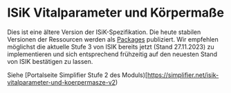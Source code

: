 # ISiK Vitalparameter und Körpermaße

Dies ist eine ältere Version der ISiK-Spezifikation. Die heute stabilen Versionen der Ressourcen werden als [Packages](https://simplifier.net/isik-vitalparameter-und-koerpermasze-v3/~packages) publiziert. Wir empfehlen möglichst die aktuelle Stufe 3 von ISIK bereits jetzt (Stand 27.11.2023) zu implementieren und sich entsprechend frühzeitig auf den neuesten Stand von ISIK bestätigen zu lassen.

Siehe [Portalseite Simplifier Stufe 2 des Moduls)[https://simplifier.net/isik-vitalparameter-und-koerpermasze-v2)

